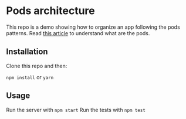 # Pods architecture

This repo is a demo showing how to organize an app following the pods patterns.
Read [this article](https://medium.com/@sospedra_r/better-code-structure-working-with-pods-d83e66a84890) to understand what are the pods.

## Installation

Clone this repo and then:

`npm install` or `yarn`

## Usage

Run the server with `npm start`
Run the tests with `npm test`
